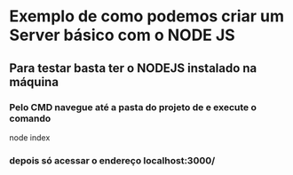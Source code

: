 # Exemplo de como podemos criar um Server básico com o NODE JS

## Para testar basta ter o NODEJS instalado na máquina

### Pelo CMD navegue até a pasta do projeto de e execute o comando 

node index

### depois só acessar o endereço localhost:3000/ 
